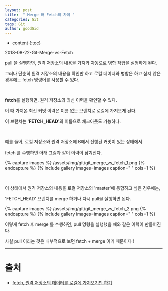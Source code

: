 ```yaml
---
layout: post
title:  " Merge 와 Fetch의 차이 "
categories: Git
tags: Git
author: goodGid
---
```

* content
{:toc}


2018-08-22-Git-Merge-vs-Fetch


pull 을 실행하면, 원격 저장소의 내용을 가져와 자동으로 병합 작업을 실행하게 된다.

그러나 단순히 원격 저장소의 내용을 확인만 하고 로컬 데이터와 병합은 하고 싶지 않은 경우에는 fetch 명령어를 사용할 수 있다.

<br>

<b>fetch</b>를 실행하면, 원격 저장소의 최신 이력을 확인할 수 있다. 

이 때 가져온 최신 커밋 이력은 이름 없는 브랜치로 로컬에 가져오게 된다. 

이 브랜치는 '<b>FETCH_HEAD</b>'의 이름으로 체크아웃도 가능하다.

<br>


예를 들어, 로컬 저장소와 원격 저장소에 B에서 진행된 커밋이 있는 상태에서 

fetch 를 수행하면 아래 그림과 같이 이력이 남겨진다.

{% capture images %}
    /assets/img/git/git_merge_vs_fetch_1.png
{% endcapture %}
{% include gallery images=images caption=" " cols=1 %}

<br>

이 상태에서 원격 저장소의 내용을 로컬 저장소의 'master'에 통합하고 싶은 경우에는, 

'FETCH_HEAD' 브랜치를 merge 하거나 다시 pull을 실행하면 된다.

{% capture images %}
    /assets/img/git/git_merge_vs_fetch_2.png
{% endcapture %}
{% include gallery images=images caption=" " cols=1 %}


이렇게 fetch 후 merge 를 수행하면, pull 명령을 실행했을 때와 같은 이력이 만들어진다.

사실 pull 이라는 것은 내부적으로 보면 fetch + merge 이기 때문이다 !

---

# 출처

* [fetch, 원격 저장소의 데이터를 로컬에 가져오기만 하기](https://backlog.com/git-tutorial/kr/stepup/stepup3_2.html)
